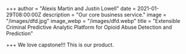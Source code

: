 +++
author = "Alexis Martin and Justin Lowell"
date = 2021-01-29T08:00:00Z
description = "Our core business service."
image = "/images/dfd.jpg"
image_webp = "/images/dfd.webp"
title = "Extensible Criminal Predictive Analytic Platform for Opioid Abuse Detection and Prediction"

+++
We love capstone!!! This is our product.